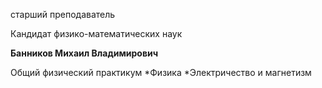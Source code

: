 старший преподаватель

Кандидат физико-математических наук

**Банников Михаил Владимирович**

Общий физический практикум
	*Физика
	*Электричество и магнетизм